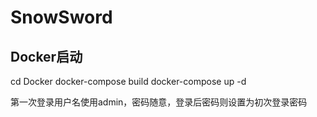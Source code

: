 # SnowSword


## Docker启动
cd Docker
docker-compose build
docker-compose up -d

第一次登录用户名使用admin，密码随意，登录后密码则设置为初次登录密码
